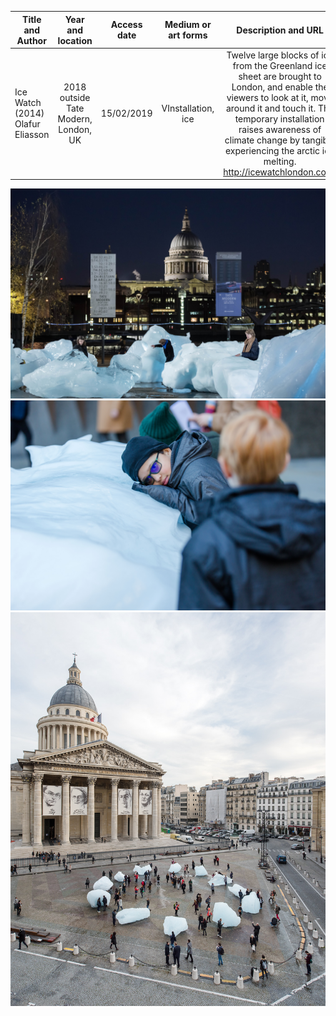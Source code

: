  Title and Author      | Year and location    | Access date |  Medium or art forms | Description and URL | Characteristic(s)
 -------- | :-----------:  | :-----------: | :-----------: | :-----------: | :-----------:
 Ice Watch (2014) Olafur Eliasson | 2018 outside Tate Modern, London, UK   | 15/02/2019   |  VInstallation, ice | Twelve large blocks of ice from the Greenland ice sheet are brought to London, and enable the viewers to look at it, move around it and touch it. The temporary installation raises awareness of climate change by tangibly experiencing the arctic ice melting. http://icewatchlondon.com/ | Site-specific, Installation, Interactive, Space, Analogue



![image](https://github.com/lyxleo/post-digital/blob/master/8-1.jpg)
![image](https://github.com/lyxleo/post-digital/blob/master/8-2.jpg)
![image](https://github.com/lyxleo/post-digital/blob/master/8-3.jpg)
